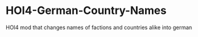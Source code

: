 # HOI4-German-Country-Names
HOI4 mod that changes names of factions and countries alike into german
